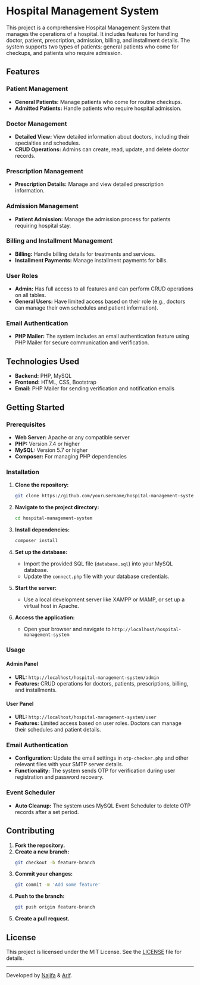 # Hospital Management System

This project is a comprehensive Hospital Management System that manages the operations of a hospital. It includes features for handling doctor, patient, prescription, admission, billing, and installment details. The system supports two types of patients: general patients who come for checkups, and patients who require admission.

## Features

### Patient Management
- **General Patients:** Manage patients who come for routine checkups.
- **Admitted Patients:** Handle patients who require hospital admission.

### Doctor Management
- **Detailed View:** View detailed information about doctors, including their specialties and schedules.
- **CRUD Operations:** Admins can create, read, update, and delete doctor records.

### Prescription Management
- **Prescription Details:** Manage and view detailed prescription information.

### Admission Management
- **Patient Admission:** Manage the admission process for patients requiring hospital stay.

### Billing and Installment Management
- **Billing:** Handle billing details for treatments and services.
- **Installment Payments:** Manage installment payments for bills.

### User Roles
- **Admin:** Has full access to all features and can perform CRUD operations on all tables.
- **General Users:** Have limited access based on their role (e.g., doctors can manage their own schedules and patient information).

### Email Authentication
- **PHP Mailer:** The system includes an email authentication feature using PHP Mailer for secure communication and verification.

## Technologies Used
- **Backend:** PHP, MySQL
- **Frontend:** HTML, CSS, Bootstrap
- **Email:** PHP Mailer for sending verification and notification emails

## Getting Started

### Prerequisites
- **Web Server:** Apache or any compatible server
- **PHP:** Version 7.4 or higher
- **MySQL:** Version 5.7 or higher
- **Composer:** For managing PHP dependencies

### Installation
1. **Clone the repository:**
   ```sh
   git clone https://github.com/yourusername/hospital-management-system.git
   ```
2. **Navigate to the project directory:**
   ```sh
   cd hospital-management-system
   ```
3. **Install dependencies:**
   ```sh
   composer install
   ```
4. **Set up the database:**
   - Import the provided SQL file (`database.sql`) into your MySQL database.
   - Update the `connect.php` file with your database credentials.

5. **Start the server:**
   - Use a local development server like XAMPP or MAMP, or set up a virtual host in Apache.

6. **Access the application:**
   - Open your browser and navigate to `http://localhost/hospital-management-system`

### Usage

#### Admin Panel
- **URL:** `http://localhost/hospital-management-system/admin`
- **Features:** CRUD operations for doctors, patients, prescriptions, billing, and installments.

#### User Panel
- **URL:** `http://localhost/hospital-management-system/user`
- **Features:** Limited access based on user roles. Doctors can manage their schedules and patient details.

### Email Authentication
- **Configuration:** Update the email settings in `otp-checker.php` and other relevant files with your SMTP server details.
- **Functionality:** The system sends OTP for verification during user registration and password recovery.

### Event Scheduler
- **Auto Cleanup:** The system uses MySQL Event Scheduler to delete OTP records after a set period.

## Contributing
1. **Fork the repository.**
2. **Create a new branch:**
   ```sh
   git checkout -b feature-branch
   ```
3. **Commit your changes:**
   ```sh
   git commit -m 'Add some feature'
   ```
4. **Push to the branch:**
   ```sh
   git push origin feature-branch
   ```
5. **Create a pull request.**

## License
This project is licensed under the MIT License. See the [LICENSE](LICENSE) file for details.

---

Developed by [Najifa](https://github.com/najifa) & [Arif](https://github.com/arif).
